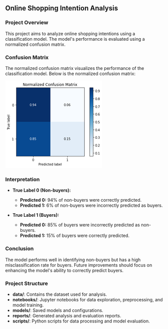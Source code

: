 ## Online Shopping Intention Analysis

### Project Overview

This project aims to analyze online shopping intentions using a classification model. The model's performance is evaluated using a normalized confusion matrix.

### Confusion Matrix

The normalized confusion matrix visualizes the performance of the classification model. Below is the normalized confusion matrix:

![[Normalized Confusion Matrix]([Normalized Confusion Matrix.png](https://github.com/jesse980107/online-shopping/blob/caf17819688c48a9d738c667ba98b1ff89214b42/Normalized%20Confusion%20Matrix.png))](https://github.com/jesse980107/online-shopping/blob/caf17819688c48a9d738c667ba98b1ff89214b42/Normalized%20Confusion%20Matrix.png)

### Interpretation

- **True Label 0 (Non-buyers):**
  - **Predicted 0:** 94% of non-buyers were correctly predicted.
  - **Predicted 1:** 6% of non-buyers were incorrectly predicted as buyers.

- **True Label 1 (Buyers):**
  - **Predicted 0:** 85% of buyers were incorrectly predicted as non-buyers.
  - **Predicted 1:** 15% of buyers were correctly predicted.

### Conclusion

The model performs well in identifying non-buyers but has a high misclassification rate for buyers. Future improvements should focus on enhancing the model's ability to correctly predict buyers.

### Project Structure

- **data/**: Contains the dataset used for analysis.
- **notebooks/**: Jupyter notebooks for data exploration, preprocessing, and model training.
- **models/**: Saved models and configurations.
- **reports/**: Generated analysis and evaluation reports.
- **scripts/**: Python scripts for data processing and model evaluation.
